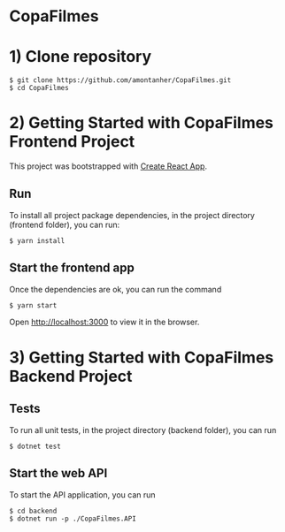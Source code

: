 # CopaFilmes

# 1) Clone repository

```
$ git clone https://github.com/amontanher/CopaFilmes.git
$ cd CopaFilmes
```

# 2) Getting Started with CopaFilmes Frontend Project

This project was bootstrapped with [Create React App](https://github.com/facebook/create-react-app).

## Run

To install all project package dependencies, in the project directory (frontend folder), you can run:

```
$ yarn install
```

## Start the frontend app

Once the dependencies are ok, you can run the command

```
$ yarn start
```

Open [http://localhost:3000](http://localhost:3000) to view it in the browser.

# 3) Getting Started with CopaFilmes Backend Project

## Tests

To run all unit tests, in the project directory (backend folder), you can run

```
$ dotnet test
```

## Start the web API

To start the API application, you can run

```
$ cd backend
$ dotnet run -p ./CopaFilmes.API
```
